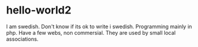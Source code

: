 # hello-world2
I am swedish. Don't know if its ok to write i swedish. Programming mainly in php. Have a few webs, non commersial. They are used by small local associations.
